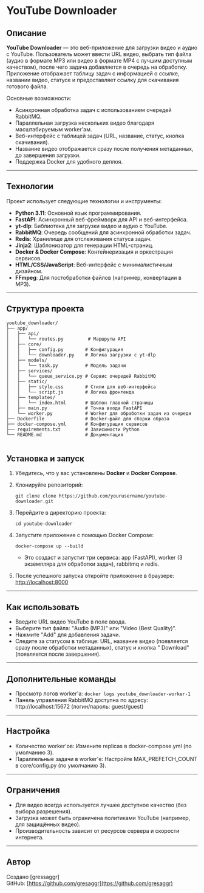 # YouTube Downloader

## Описание

**YouTube Downloader** — это веб-приложение для загрузки видео и аудио с YouTube. Пользователь может ввести URL видео, выбрать тип файла (аудио в формате MP3 или видео в формате MP4 с лучшим доступным качеством), после чего задача добавляется в очередь на обработку. Приложение отображает таблицу задач с информацией о ссылке, названии видео, статусе и предоставляет ссылку для скачивания готового файла.

Основные возможности:
- Асинхронная обработка задач с использованием очередей RabbitMQ.
- Параллельная загрузка нескольких видео благодаря масштабируемым worker'ам.
- Веб-интерфейс с таблицей задач (URL, название, статус, кнопка скачивания).
- Название видео отображается сразу после получения метаданных, до завершения загрузки.
- Поддержка Docker для удобного деплоя.
---

## Технологии

Проект использует следующие технологии и инструменты:
- **Python 3.11**: Основной язык программирования.
- **FastAPI**: Асинхронный веб-фреймворк для API и веб-интерфейса.
- **yt-dlp**: Библиотека для загрузки видео и аудио с YouTube.
- **RabbitMQ**: Очередь сообщений для асинхронной обработки задач.
- **Redis**: Хранилище для отслеживания статуса задач.
- **Jinja2**: Шаблонизатор для генерации HTML-страниц.
- **Docker & Docker Compose**: Контейнеризация и оркестрация сервисов.
- **HTML/CSS/JavaScript**: Веб-интерфейс с минималистичным дизайном.
- **FFmpeg**: Для постобработки файлов (например, конвертации в MP3).

---

## Структура проекта
```
youtube_downloader/
├── app/
│   ├── api/
│   │   └── routes.py         # Маршруты API
│   ├── core/
│   │   ├── config.py        # Конфигурация
│   │   └── downloader.py    # Логика загрузки с yt-dlp
│   ├── models/
│   │   └── task.py          # Модель задачи
│   ├── services/
│   │   └── queue_service.py # Сервис очередей RabbitMQ
│   ├── static/
│   │   ├── style.css        # Стили для веб-интерфейса
│   │   └── script.js        # Логика фронтенда
│   ├── templates/
│   │   └── index.html       # Шаблон главной страницы
│   ├── main.py              # Точка входа FastAPI
│   └── worker.py            # Worker для обработки задач из очереди
├── Dockerfile               # Docker-файл для сборки образа
├── docker-compose.yml       # Конфигурация сервисов
├── requirements.txt         # Зависимости Python
└── README.md                # Документация


```

## Установка и запуск

1. Убедитесь, что у вас установлены **Docker** и **Docker Compose**.
2. Клонируйте репозиторий:
   ```
   git clone clone https://github.com/yourusername/youtube-downloader.git
   ```
3. Перейдите в директорию проекта:
   ```
   cd youtube-downloader
   ```
4. Запустите приложение с помощью Docker Compose:
   ```
   docker-compose up --build
   ```
   - Это создаст и запустит три сервиса: app (FastAPI), worker (3 экземпляра для обработки задач), rabbitmq и redis.

5. После успешного запуска откройте приложение в браузере:
   [http://localhost:8000](http://localhost:8000)

---

## Как использовать
- Введите URL видео YouTube в поле ввода.
- Выберите тип файла: "Audio (MP3)" или "Video (Best Quality)".
- Нажмите "Add" для добавления задачи.
- Следите за статусом в таблице: URL, название видео (появляется сразу после обработки метаданных), статус и кнопка "
  Download" (появляется после завершения).
---

## Дополнительные команды
- Просмотр логов worker'а: ```docker logs youtube_downloader-worker-1```
- Панель управления RabbitMQ доступна по адресу: http://localhost:15672 (логин/пароль: guest/guest)
---

## Настройка
- Количество worker'ов: Измените replicas в docker-compose.yml (по умолчанию 3).
- Параллельные задачи в worker'е: Настройте MAX_PREFETCH_COUNT в core/config.py (по умолчанию 3).
---

## Ограничения
- Для видео всегда используется лучшее доступное качество (без выбора разрешения).
- Загрузка может быть ограничена политиками YouTube (например, для защищённых видео).
- Производительность зависит от ресурсов сервера и скорости интернета.


---


## Автор

Создано [gressaggr]  
GitHub: [https://github.com/gresaggr](ttps://github.com/gresaggr)  
